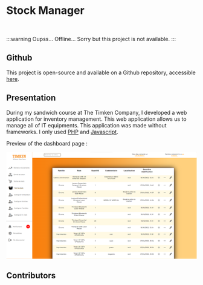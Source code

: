 <script setup>
import { VPTeamMembers } from 'vitepress/theme'

const additionalsMembers = []

const members = [
	...additionalsMembers,
  {
		avatar: "https://github.com/AlxisHenry.png",
		name: "Alexis Henry",
		title: "Contributor",
		links: [
			{ icon: "github", link: "https://github.com/Alxishenry" },
			{
				icon: "linkedin",
				link: "https://www.linkedin.com/in/alexishenry03",
			},
  	],
  },
];

</script>

# Stock Manager <Badge type="warning" text="v1.0.0" />

<br>

:::warning Oupss... 
Offline... Sorry but this project is not available.
:::

## Github

This project is open-source and available on a Github repository, accessible [here](https://github.com/AlxisHenry/stock-manager). 

## Presentation

During my sandwich course at The Timken Company, I developed a web application for inventory management. This web application allows us to manage all of IT equipments. This application was made without frameworks. I only used [PHP](https://php.net) and [Javascript](https://javascript.com).

Preview of the dashboard page :

![img](/static/stock-manager.png)

## Contributors

<VPTeamMembers size="medium" :members="members" />
